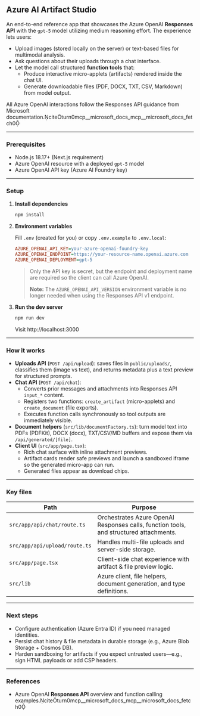 ## Azure AI Artifact Studio

An end-to-end reference app that showcases the Azure OpenAI **Responses API** with the `gpt-5` model utilizing medium reasoning effort. The experience lets users:

- Upload images (stored locally on the server) or text-based files for multimodal analysis.
- Ask questions about their uploads through a chat interface.
- Let the model call structured **function tools** that:
  - Produce interactive micro-applets (artifacts) rendered inside the chat UI.
  - Generate downloadable files (PDF, DOCX, TXT, CSV, Markdown) from model output.

All Azure OpenAI interactions follow the Responses API guidance from Microsoft documentation.citeturn0mcp__microsoft_docs_mcp__microsoft_docs_fetch0

---

### Prerequisites

- Node.js 18.17+ (Next.js requirement)
- Azure OpenAI resource with a deployed `gpt-5` model
- Azure OpenAI API key (Azure AI Foundry key)

---

### Setup

1. **Install dependencies**
   ```bash
   npm install
   ```

2. **Environment variables**

   Fill `.env` (created for you) or copy `.env.example` to `.env.local`:
   ```ini
   AZURE_OPENAI_API_KEY=your-azure-openai-foundry-key
   AZURE_OPENAI_ENDPOINT=https://your-resource-name.openai.azure.com
   AZURE_OPENAI_DEPLOYMENT=gpt-5
   ```

   > Only the API key is secret, but the endpoint and deployment name are required so the client can call Azure OpenAI.
   > 
   > **Note:** The `AZURE_OPENAI_API_VERSION` environment variable is no longer needed when using the Responses API v1 endpoint.

3. **Run the dev server**
   ```bash
   npm run dev
   ```
   Visit http://localhost:3000

---

### How it works

- **Uploads API** (`POST /api/upload`): saves files in `public/uploads/`, classifies them (image vs text), and returns metadata plus a text preview for structured prompts.
- **Chat API** (`POST /api/chat`):
  - Converts prior messages and attachments into Responses API `input_*` content.
  - Registers two functions: `create_artifact` (micro-applets) and `create_document` (file exports).
  - Executes function calls synchronously so tool outputs are immediately visible.
- **Document helpers** (`src/lib/documentFactory.ts`): turn model text into PDFs (PDFKit), DOCX (docx), TXT/CSV/MD buffers and expose them via `/api/generated/[file]`.
- **Client UI** (`src/app/page.tsx`):
  - Rich chat surface with inline attachment previews.
  - Artifact cards render safe previews and launch a sandboxed iframe so the generated micro-app can run.
  - Generated files appear as download chips.

---

### Key files

| Path | Purpose |
| ---- | ------- |
| `src/app/api/chat/route.ts` | Orchestrates Azure OpenAI Responses calls, function tools, and structured attachments. |
| `src/app/api/upload/route.ts` | Handles multi-file uploads and server-side storage. |
| `src/app/page.tsx` | Client-side chat experience with artifact & file preview logic. |
| `src/lib` | Azure client, file helpers, document generation, and type definitions. |

---

### Next steps

- Configure authentication (Azure Entra ID) if you need managed identities.
- Persist chat history & file metadata in durable storage (e.g., Azure Blob Storage + Cosmos DB).
- Harden sandboxing for artifacts if you expect untrusted users—e.g., sign HTML payloads or add CSP headers.

---

### References

- Azure OpenAI **Responses API** overview and function calling examples.citeturn0mcp__microsoft_docs_mcp__microsoft_docs_fetch0
